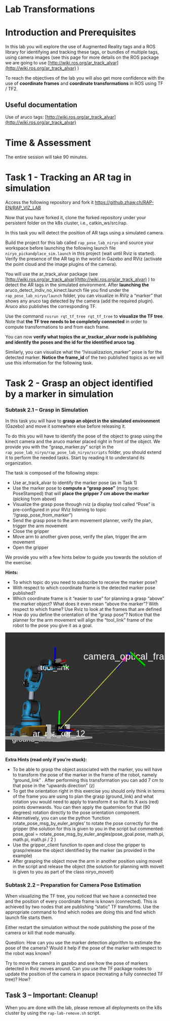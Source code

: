 # Lab Transformations				


# Introduction and Prerequisites

In this lab you will explore the use of Augmented Reality tags and a ROS library for identifying and tracking these tags, or bundles of multiple tags, using camera images (see this page for more details on the ROS package we are going to use [http://wiki.ros.org/ar_track_alvar](http://wiki.ros.org/ar_track_alvar) ) 

To reach the objectives of the lab you will also get more confidence with the use of **coordinate frames** and **coordinate transformations** in ROS using TF / TF2. 


## Useful documentation

Use of aruco tags: [http://wiki.ros.org/ar_track_alvar](http://wiki.ros.org/ar_track_alvar) 


# Time & Assessment

The entire session will take 90 minutes.


# Task 1 - Tracking an AR tag in simulation

Access the following repository and fork it https://github.zhaw.ch/RAP-EN/RAP_VIZ_LAB 

Now that you have forked it, clone the forked repository under your persistent folder on the k8s cluster, i.e., catkin_ws/src/rap.

In this task you will detect the position of AR tags using a simulated camera. 

Build the project for this lab called `rap_pose_lab_niryo` and source your workspace before launching the following launch file `niryo_pickandplace_sim.launch` in this project (wait until Rviz is started). \
Verify the presence of the AR tag in the world in Gazebo and RViz (activate the point cloud and the image plugins of the camera). 

You will use the ar_track_alvar package (see [http://wiki.ros.org/ar_track_alvar](http://wiki.ros.org/ar_track_alvar) )  to detect the AR tags in the simulated environment. After **launching the** aruco_detect_indiv_no_kinect.launch file you find under the `rap_pose_lab_niryo/launch` folder, you can visualize in RViz a “marker” that shows any aruco tag detected by the camera (add the required plugin). Aruco also publishes the corresponding TF.  

Use the command `rosrun rqt_tf_tree rqt_tf_tree` to **visualize the TF tree**. Note that **the TF tree needs to be completely connected** in order to compute transformations to and from each frame.

You can now **verify what topics the ar_trackar_alvar node is publishing and identify the poses and the id for the identified aruco tag**.

Similarly, you can visualize what the “/visualizazion_marker” pose is for the detected marker. **Notice the frame_id** of the two published topics as we will use this information for the following task. 


# Task 2 - Grasp an object identified by a marker in simulation


### Subtask 2.1 – Grasp in Simulation

In this task you will have to **grasp an object in the simulated environment** (Gazebo) and move it somewhere else before releasing it. 

To do this you will have to identify the pose of the object to grasp using the kinect camera and the aruco marker placed right in front of the object. We provide you with the “grasp_marker.py”  script in the `rap_pose_lab_niryo/rap_pose_lab_niryo/scripts` folder, you should extend it to perform the needed tasks. Start by reading it to understand its organization.

 

The task is composed of the following steps:



* Use ar_track_alvar to identify the marker pose (as in Task 1)
* Use the marker pose to **compute a “grasp pose”** (msg type: PoseStamped) that will **place the gripper 7 cm above the marker** (picking from above)
* Visualize the grasp pose through rviz (a display tool called “Pose” is pre-configured in your RViz listening to topic “/grasp_pose_from_marker”)
* Send the grasp pose to the arm movement planner, verify the plan, trigger the arm movement
* Close the gripper
* Move arm to another given pose, verify the plan, trigger the arm movement
* Open the gripper

We provide you with a few hints below to guide you towards the solution of the exercise.

**Hints:**



* To which topic do you need to subscribe to receive the marker pose?
* With respect to which coordinate frame is the detected marker pose published?
* Which coordinate frame is it “easier to use” for planning a grasp “above” the marker object? What does it even mean “above the marker”? With respect to which frame? Use Rviz to look at the frames that are defined
* How do you define the orientation of the “grasp pose”? Notice that the planner for the arm movement will align the “tool_link” frame of the robot to the pose you give it as a goal.


![alt_text](image1.png "image_tooltip")


**Extra Hints (read only if you’re stuck):**



* To be able to grasp the object associated with the marker, you will have to transform the pose of the marker in the frame of the robot, namely “ground_link” . After performing this transformation you can add 7 cm to that pose in the “upwards direction” (z)
* To get the orientation right in this exercise you should only think in terms of the frame you are using to plan the grasp (ground_link) and what rotation you would need to apply to transform it so that its X axis (red) points downwards. You can then apply the quaternion for that (90 degrees) rotation directly to the pose orientation component. 
* Alternatively, you can use the python ‘function rotate_pose_msg_by_euler_angles’ to rotate the pose correctly for the gripper (the solution for this is given to you in the script but commented: pose_goal = rotate_pose_msg_by_euler_angles(pose_goal.pose,  math.pi,  math.pi, math.pi / 2 ) 
* Use the gripper_client function to open and close the gripper to grasp/release the object identified by the marker (as provided in the example)
* After grasping the object move the arm in another position using moveit in the script and release the object (the solution for planning with moveit is given to you as part of the class niryo_moveit)


### Subtask 2.2 – Preparation for Camera Pose Estimation

When visualizing the TF tree, you noticed that we have a connected tree and the position of every coordinate frame is known (connected). This is achieved by two nodes that are publishing “static” TF transforms. Use the appropriate command to find which nodes are doing this and find which launch file starts them.

Either restart the simulation without the node publishing the pose of the camera or kill that node manually.

Question: How can you use the marker detection algorithm to estimate the pose of the camera? Would it help if the pose of the marker with respect to the robot was known?

Try to move the camera in gazebo and see how the pose of markers detected in Rviz moves around. Can you use the TF package nodes to update the position of the camera in space (recreating a fully connected TF tree)? How?


## Task 3 – Important: Cleanup!

When you are done with the lab, please remove all deployments on the k8s cluster by using the `rap-lab-remove.sh` script.
